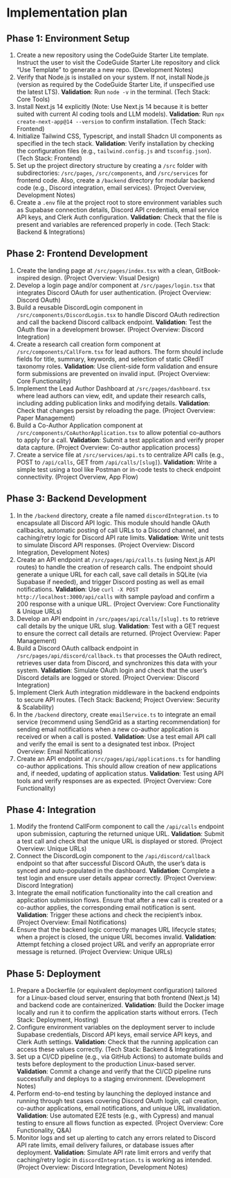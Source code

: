 # Implementation plan

## Phase 1: Environment Setup

1.  Create a new repository using the CodeGuide Starter Lite template. Instruct the user to visit the CodeGuide Starter Lite repository and click “Use Template” to generate a new repo. (Development Notes)
2.  Verify that Node.js is installed on your system. If not, install Node.js (version as required by the CodeGuide Starter Lite, if unspecified use the latest LTS). **Validation**: Run `node -v` in the terminal. (Tech Stack: Core Tools)
3.  Install Next.js 14 explicitly (Note: Use Next.js 14 because it is better suited with current AI coding tools and LLM models). **Validation**: Run `npx create-next-app@14 --version` to confirm installation. (Tech Stack: Frontend)
4.  Initialize Tailwind CSS, Typescript, and install Shadcn UI components as specified in the tech stack. **Validation**: Verify installation by checking the configuration files (e.g., `tailwind.config.js` and `tsconfig.json`). (Tech Stack: Frontend)
5.  Set up the project directory structure by creating a `/src` folder with subdirectories: `/src/pages`, `/src/components`, and `/src/services` for frontend code. Also, create a `/backend` directory for modular backend code (e.g., Discord integration, email services). (Project Overview, Development Notes)
6.  Create a `.env` file at the project root to store environment variables such as Supabase connection details, Discord API credentials, email service API keys, and Clerk Auth configuration. **Validation**: Check that the file is present and variables are referenced properly in code. (Tech Stack: Backend & Integrations)

## Phase 2: Frontend Development

1.  Create the landing page at `/src/pages/index.tsx` with a clean, GitBook-inspired design. (Project Overview: Visual Design)
2.  Develop a login page and/or component at `/src/pages/login.tsx` that integrates Discord OAuth for user authentication. (Project Overview: Discord OAuth)
3.  Build a reusable DiscordLogin component in `/src/components/DiscordLogin.tsx` to handle Discord OAuth redirection and call the backend Discord callback endpoint. **Validation**: Test the OAuth flow in a development browser. (Project Overview: Discord Integration)
4.  Create a research call creation form component at `/src/components/CallForm.tsx` for lead authors. The form should include fields for title, summary, keywords, and selection of static CRediT taxonomy roles. **Validation**: Use client-side form validation and ensure form submissions are prevented on invalid input. (Project Overview: Core Functionality)
5.  Implement the Lead Author Dashboard at `/src/pages/dashboard.tsx` where lead authors can view, edit, and update their research calls, including adding publication links and modifying details. **Validation**: Check that changes persist by reloading the page. (Project Overview: Paper Management)
6.  Build a Co-Author Application component at `/src/components/CoAuthorApplication.tsx` to allow potential co-authors to apply for a call. **Validation**: Submit a test application and verify proper data capture. (Project Overview: Co-author application process)
7.  Create a service file at `/src/services/api.ts` to centralize API calls (e.g., POST to `/api/calls`, GET from `/api/calls/[slug]`). **Validation**: Write a simple test using a tool like Postman or in-code tests to check endpoint connectivity. (Project Overview, App Flow)

## Phase 3: Backend Development

1.  In the `/backend` directory, create a file named `discordIntegration.ts` to encapsulate all Discord API logic. This module should handle OAuth callbacks, automatic posting of call URLs to a Discord channel, and caching/retry logic for Discord API rate limits. **Validation**: Write unit tests to simulate Discord API responses. (Project Overview: Discord Integration, Development Notes)
2.  Create an API endpoint at `/src/pages/api/calls.ts` (using Next.js API routes) to handle the creation of research calls. The endpoint should generate a unique URL for each call, save call details in SQLite (via Supabase if needed), and trigger Discord posting as well as email notifications. **Validation**: Use `curl -X POST http://localhost:3000/api/calls` with sample payload and confirm a 200 response with a unique URL. (Project Overview: Core Functionality & Unique URLs)
3.  Develop an API endpoint in `/src/pages/api/calls/[slug].ts` to retrieve call details by the unique URL slug. **Validation**: Test with a GET request to ensure the correct call details are returned. (Project Overview: Paper Management)
4.  Build a Discord OAuth callback endpoint in `/src/pages/api/discord/callback.ts` that processes the OAuth redirect, retrieves user data from Discord, and synchronizes this data with your system. **Validation**: Simulate OAuth login and check that the user’s Discord details are logged or stored. (Project Overview: Discord Integration)
5.  Implement Clerk Auth integration middleware in the backend endpoints to secure API routes. (Tech Stack: Backend; Project Overview: Security & Scalability)
6.  In the `/backend` directory, create `emailService.ts` to integrate an email service (recommend using SendGrid as a starting recommendation) for sending email notifications when a new co-author application is received or when a call is posted. **Validation**: Use a test email API call and verify the email is sent to a designated test inbox. (Project Overview: Email Notifications)
7.  Create an API endpoint at `/src/pages/api/applications.ts` for handling co-author applications. This should allow creation of new applications and, if needed, updating of application status. **Validation**: Test using API tools and verify responses are as expected. (Project Overview: Core Functionality)

## Phase 4: Integration

1.  Modify the frontend CallForm component to call the `/api/calls` endpoint upon submission, capturing the returned unique URL. **Validation**: Submit a test call and check that the unique URL is displayed or stored. (Project Overview: Unique URLs)
2.  Connect the DiscordLogin component to the `/api/discord/callback` endpoint so that after successful Discord OAuth, the user’s data is synced and auto-populated in the dashboard. **Validation**: Complete a test login and ensure user details appear correctly. (Project Overview: Discord Integration)
3.  Integrate the email notification functionality into the call creation and application submission flows. Ensure that after a new call is created or a co-author applies, the corresponding email notification is sent. **Validation**: Trigger these actions and check the recipient’s inbox. (Project Overview: Email Notifications)
4.  Ensure that the backend logic correctly manages URL lifecycle states; when a project is closed, the unique URL becomes invalid. **Validation**: Attempt fetching a closed project URL and verify an appropriate error message is returned. (Project Overview: Unique URLs)

## Phase 5: Deployment

1.  Prepare a Dockerfile (or equivalent deployment configuration) tailored for a Linux-based cloud server, ensuring that both frontend (Next.js 14) and backend code are containerized. **Validation**: Build the Docker image locally and run it to confirm the application starts without errors. (Tech Stack: Deployment, Hosting)
2.  Configure environment variables on the deployment server to include Supabase credentials, Discord API keys, email service API keys, and Clerk Auth settings. **Validation**: Check that the running application can access these values correctly. (Tech Stack: Backend & Integrations)
3.  Set up a CI/CD pipeline (e.g., via GitHub Actions) to automate builds and tests before deployment to the production Linux-based server. **Validation**: Commit a change and verify that the CI/CD pipeline runs successfully and deploys to a staging environment. (Development Notes)
4.  Perform end-to-end testing by launching the deployed instance and running through test cases covering Discord OAuth login, call creation, co-author applications, email notifications, and unique URL invalidation. **Validation**: Use automated E2E tests (e.g., with Cypress) and manual testing to ensure all flows function as expected. (Project Overview: Core Functionality, Q&A)
5.  Monitor logs and set up alerting to catch any errors related to Discord API rate limits, email delivery failures, or database issues after deployment. **Validation**: Simulate API rate limit errors and verify that caching/retry logic in `discordIntegration.ts` is working as intended. (Project Overview: Discord Integration, Development Notes)
